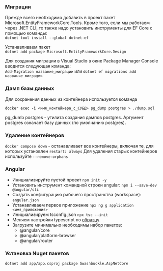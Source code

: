 ### Миграции

 Прежде всего необходимо добавить в проект пакет Microsoft.EntityFrameworkCore.Tools. Кроме того, если мы работаем через .NET CLI, то также надо установить инструменты для EF Core с помощью команды:  
 ```dotnet tool install --global dotnet-ef```

 Устанавливаем пакет  
 ```dotnet add package Microsoft.EntityFrameworkCore.Design```
 
 Для создания миграции в Visual Studio в окне Package Manager Console вводится следующая команда:  
 ```Add-Migration название_миграции```
 или
 ```dotnet ef migrations add название_миграции```

### Дамп базы данных

 Для сохранения данных из контейнера используется команда 
 ```
 docker exec -i <имя_контейнера_с_СУБД> pg_dump postgres > ./dump.sql
 ```
 pg_dumb postgres - утилита создания дампов postgres. Аргумент postgres означает базу данных (по умолчанию postgres).

 ### Удаление контейнеров

 ```docker compose down``` - останавливает все контейнеры, включая те, для которых установлен ```restart: always```
 Для удаления старых контейнеров используйте ```--remove-orphans```

 ### Angular

 - Инициализируйте пустой проект `npm init -y`
 - Установить инструмент командной строки angular: `npm i --save-dev @angular/cli`
 - Создать конфигурацию рабочего пространства (workspace): `angular.json`
 - Устанавливаем первое приложение `npx ng g application <имя_приложения>`
 - Инициализируем tsconfig.json `npx tsc --init`
 - Меняем настройки typescript по [образцу](https://angular.dev/reference/configs/angular-compiler-options#example-1)
 - Загрузите минимально необходимы набор пакетов:
    - @angular/core
    - @angular/platform-browser
    - @angular/router

### Установка Nuget пакетов

```bash
dotnet add app/app.csproj package Swashbuckle.AspNetCore
```